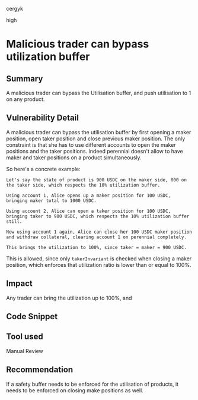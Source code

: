 cergyk

high

# Malicious trader can bypass utilization buffer

## Summary
A malicious trader can bypass the Utilisation buffer, and push utilisation to 1 on any product.

## Vulnerability Detail
A malicious trader can bypass the utilisation buffer by first opening a maker position, open taker position and close previous maker position.
The only constraint is that she has to use different accounts to open the maker positions and the taker positions. Indeed perennial doesn't allow to have maker and taker positions on a product simultaneously.

So here's a concrete example:
```
Let's say the state of product is 900 USDC on the maker side, 800 on the taker side, which respects the 10% utilization buffer.

Using account 1, Alice opens up a maker position for 100 USDC, bringing maker total to 1000 USDC.

Using account 2, Alice can open a taker position for 100 USDC, bringing taker to 900 USDC, which respects the 10% utilization buffer still.

Now using account 1 again, Alice can close her 100 USDC maker position and withdraw collateral, clearing account 1 on perennial completely.

This brings the utilization to 100%, since taker = maker = 900 USDC. 
```

This is allowed, since only `takerInvariant` is checked when closing a maker position, which enforces that utilization ratio is lower than or equal to 100%.

## Impact
Any trader can bring the utilization up to 100%, and 

## Code Snippet

## Tool used

Manual Review

## Recommendation
If a safety buffer needs to be enforced for the utilisation of products, it needs to be enforced on closing make positions as well.